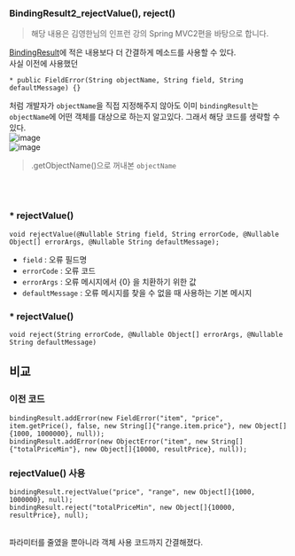 ### BindingResult2_rejectValue(), reject()

> 해당 내용은 김영한님의 인프런 강의 Spring MVC2편을 바탕으로 합니다.


[BindingResult](https://github.com/MJeong00/TIL/blob/main/Spring/BindResult.md)에 적은 내용보다 더 간결하게 메소드를 사용할 수 있다.   
사실 이전에 사용했던 
```
* public FieldError(String objectName, String field, String defaultMessage) {}    
```
처럼 개발자가 `objectName`을 직접 지정해주지 않아도 이미 `bindingResult`는 `objectName`에 어떤 객체를 대상으로 하는지 알고있다. 
그래서 해당 코드를 생략할 수 있다.    
![image](https://user-images.githubusercontent.com/108853290/223056565-66fdd1db-e19b-4d3b-b89d-e7359a261188.png)   
![image](https://user-images.githubusercontent.com/108853290/223056629-4c970c68-10ba-468c-a437-b95cc3b769e3.png)   
> .getObjectName()으로 꺼내본 `objectName`

</br></br>  
      
      


### * rejectValue()
```
void rejectValue(@Nullable String field, String errorCode, @Nullable Object[] errorArgs, @Nullable String defaultMessage);
```
* `field` : 오류 필드명
* `errorCode` : 오류 코드
* `errorArgs` : 오류 메시지에서 {0} 을 치환하기 위한 값
* `defaultMessage` : 오류 메시지를 찾을 수 없을 때 사용하는 기본 메시지   


### * rejectValue()
 ```
void reject(String errorCode, @Nullable Object[] errorArgs, @Nullable String defaultMessage)
```

## 비교

### 이전 코드
```
bindingResult.addError(new FieldError("item", "price", item.getPrice(), false, new String[]{"range.item.price"}, new Object[]{1000, 1000000}, null));   
bindingResult.addError(new ObjectError("item", new String[]{"totalPriceMin"}, new Object[]{10000, resultPrice}, null));
```

### rejectValue() 사용
```
bindingResult.rejectValue("price", "range", new Object[]{1000, 1000000}, null);  
bindingResult.reject("totalPriceMin", new Object[]{10000, resultPrice}, null);

```   
</br>
파라미터를 줄였을 뿐아니라 객체 사용 코드까지 간결해졌다.

